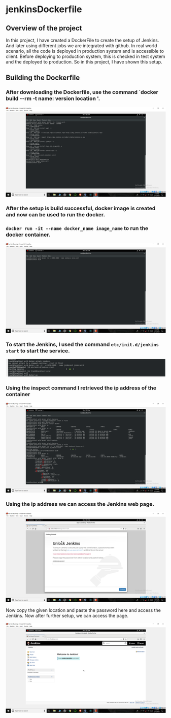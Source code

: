 # jenkinsDockerfile


## Overview of the project

In this project, I have created a DockerFile to create the setup of Jenkins. And later using different jobs we  are integrated with github. In real world scenario, all the code is deployed in production system and is accessible to client. Before deploying to production system, this is checked in test system and the deployed to production.
So in this project, I have shown this setup.

## Building the Dockerfile

### After downloading the Dockerfile, use the command `docker build --rm -t name: version location '.

![Dockerfile build](https://github.com/amalk-money/jenkinsDockerfile/blob/master/IMG/Screenshot%20(329).png)

### After the setup is build successful, docker image is created and now can be used to run the docker.

### `docker run -it --name docker_name image_name` to run the docker container.

![docker run](https://github.com/amalk-money/jenkinsDockerfile/blob/master/IMG/Screenshot%20(330).png)

### To start the Jenkins, I used the command `etc/init.d/jenkins start` to start the service.

![start service](https://github.com/amalk-money/jenkinsDockerfile/blob/master/IMG/Screenshot%20(332)~3.png)

### Using the inspect command I retrieved the ip address of the container

![ip addresses](https://github.com/amalk-money/jenkinsDockerfile/blob/master/IMG/Screenshot%20(332).png)

### Using the ip address we can access the Jenkins web page.

![web page](https://github.com/amalk-money/jenkinsDockerfile/blob/master/IMG/Screenshot%20(333).png)

Now copy the given location and paste the password here and access the Jenkins.
Now after further setup, we can access the page.


![Jenkins page](https://github.com/amalk-money/jenkinsDockerfile/blob/master/IMG/Screenshot%20(335).png)
